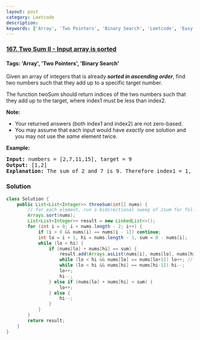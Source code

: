 ```yaml
---
layout: post
category: Leetcode
description: 
keywords: ['Array', 'Two Pointers', 'Binary Search', 'Leetcode', 'Easy']
---
```

### [167. Two Sum II - Input array is sorted](https://leetcode.com/problems/two-sum-ii-input-array-is-sorted)

#### Tags: 'Array', 'Two Pointers', 'Binary Search'

<div class="content__u3I1 question-content__JfgR"><div><p>Given an array of integers that is already <strong><em>sorted in ascending order</em></strong>, find two numbers such that they add up to a specific target number.</p>
<p>The function twoSum should return indices of the two numbers such that they add up to the target, where index1 must be less than index2.</p>
<p><strong>Note:</strong></p>
<ul>
<li>Your returned answers (both index1 and index2) are not zero-based.</li>
<li>You may assume that each input would have <em>exactly</em> one solution and you may not use the <em>same</em> element twice.</li>
</ul>
<p><strong>Example:</strong></p>
<pre><strong>Input:</strong> numbers = [2,7,11,15], target = 9
<strong>Output:</strong> [1,2]
<strong>Explanation:</strong> The sum of 2 and 7 is 9. Therefore index1 = 1, index2 = 2.</pre>
</div></div>

### Solution
```java
class Solution {
    public List<List<Integer>> threeSum(int[] nums) {
        // for each element, run a bidirectional sweep of 2sum for following elements
        Arrays.sort(nums);
        List<List<Integer>> result = new LinkedList<>();
        for (int i = 0; i < nums.length - 2; i++) {
            if (i > 0 && nums[i] == nums[i - 1]) continue;
            int lo = i + 1, hi = nums.length - 1, sum = 0 - nums[i];
            while (lo < hi) {
                if (nums[lo] + nums[hi] == sum) {
                    result.add(Arrays.asList(nums[i], nums[lo], nums[hi]));
                    while (lo < hi && nums[lo] == nums[lo+1]) lo++; // skip duplicates when result foun
                    while (lo < hi && nums[hi] == nums[hi-1]) hi--;
                    lo++;
                    hi--;
                } else if (nums[lo] + nums[hi] < sum) {
                    lo++;
                } else {
                    hi--;
                }
            }
        }
        return result;
    }
}
```